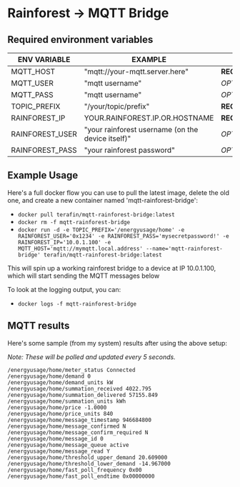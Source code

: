 
# Rainforest -> MQTT Bridge

## Required environment variables

| ENV VARIABLE        | EXAMPLE                                              |                 |
|---------------------| -----------------------------------------------------| --------------- |
| MQTT_HOST           | "mqtt://your-mqtt.server.here"                       | **REQUIRED**    |
| MQTT_USER           | "mqtt username"                                      | *OPTIONAL*      |
| MQTT_PASS           | "mqtt username"                                      | *OPTIONAL*      |
| TOPIC_PREFIX        | "/your/topic/prefix"                                 | **REQUIRED**    |
| RAINFOREST_IP       | YOUR.RAINFOREST.IP.OR.HOSTNAME                       | **REQUIRED**    |
| RAINFOREST_USER     | "your rainforest username (on the device itself)"    | *OPTIONAL*      |
| RAINFOREST_PASS     | "your rainforest password"                           | *OPTIONAL*      |

## Example Usage

Here's a full docker flow you can use to pull the latest image, delete the old one, and create a new container named 'mqtt-rainforest-bridge':

* `docker pull terafin/mqtt-rainforest-bridge:latest`
* `docker rm -f mqtt-rainforest-bridge`
* `docker run -d -e TOPIC_PREFIX='/energyusage/home' -e RAINFOREST_USER='0x1234' -e RAINFOREST_PASS='mysecretpassword!' -e RAINFOREST_IP='10.0.1.100' -e MQTT_HOST='mqtt://mymqtt.local.address' --name='mqtt-rainforest-bridge' terafin/mqtt-rainforest-bridge:latest`

This will spin up a working rainforest bridge to a device at IP 10.0.1.100, which will start sending the MQTT messages below

To look at the logging output, you can:

* `docker logs -f mqtt-rainforest-bridge`

## MQTT results

Here's some sample (from my system) results after using the above setup:

*Note: These will be polled and updated every 5 seconds.*

    /energyusage/home/meter_status Connected
    /energyusage/home/demand 0
    /energyusage/home/demand_units kW
    /energyusage/home/summation_received 4022.795
    /energyusage/home/summation_delivered 57155.849
    /energyusage/home/summation_units kWh
    /energyusage/home/price -1.0000
    /energyusage/home/price_units 840
    /energyusage/home/message_timestamp 946684800
    /energyusage/home/message_confirmed N
    /energyusage/home/message_confirm_required N
    /energyusage/home/message_id 0
    /energyusage/home/message_queue active
    /energyusage/home/message_read Y
    /energyusage/home/threshold_upper_demand 20.609000
    /energyusage/home/threshold_lower_demand -14.967000
    /energyusage/home/fast_poll_frequency 0x00
    /energyusage/home/fast_poll_endtime 0x00000000